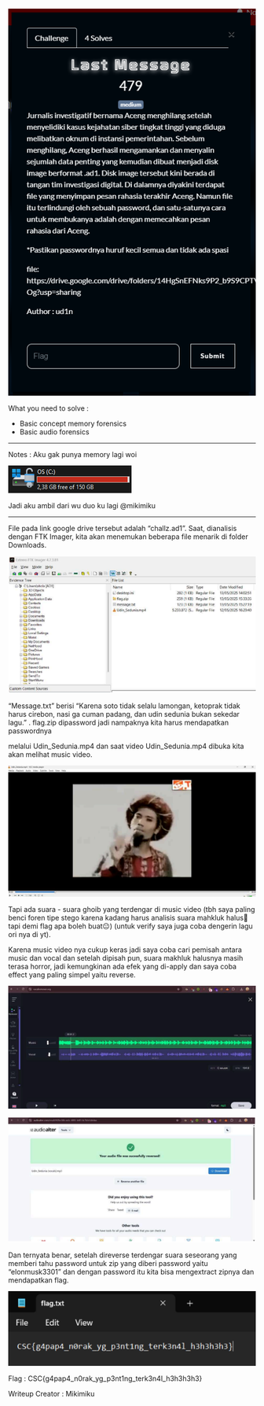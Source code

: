 ![alt text](image.png)

What you need to solve :
- Basic concept memory forensics
- Basic audio forensics

---

Notes : Aku gak punya memory lagi woi

![alt text](image-1.png)

Jadi aku ambil dari wu duo ku lagi @mikimiku

---

File pada link google drive tersebut adalah “challz.ad1”. Saat, dianalisis
dengan FTK Imager, kita akan menemukan beberapa file menarik di folder
Downloads.

![alt text](image-2.png)

“Message.txt” berisi “Karena soto tidak selalu lamongan, ketoprak tidak
harus cirebon, nasi ga cuman padang, dan udin sedunia bukan sekedar lagu.”
. flag.zip dipassword jadi nampaknya kita harus mendapatkan passwordnya

melalui Udin_Sedunia.mp4 dan saat video Udin_Sedunia.mp4 dibuka kita akan
melihat music video.

![alt text](image-3.png)

Tapi ada suara - suara ghoib yang terdengar di music video (tbh saya
paling benci foren tipe stego karena kadang harus analisis suara mahkluk
halus🗿tapi demi flag apa boleh buat😐) (untuk verify saya juga coba
dengerin lagu ori nya di yt).

Karena music video nya cukup keras jadi saya coba cari pemisah antara
music dan vocal dan setelah dipisah pun, suara makhluk halusnya masih
terasa horror, jadi kemungkinan ada efek yang di-apply dan saya coba
effect yang paling simpel yaitu reverse.

![alt text](image-4.png)

![alt text](image-5.png)

Dan ternyata benar, setelah direverse terdengar suara seseorang yang
memberi tahu password untuk zip yang diberi password yaitu “elonmusk3301”
dan dengan password itu kita bisa mengextract zipnya dan mendapatkan flag.

![alt text](image-6.png)

Flag : CSC{g4pap4_n0rak_yg_p3nt1ng_terk3n4l_h3h3h3h3}

Writeup Creator : Mikimiku